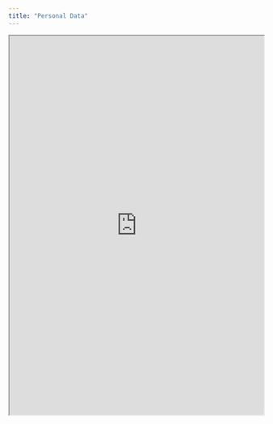```yaml
---
title: "Personal Data"
---
```



<iframe height="750" width="100%" src="https://ewelton.github.io/ktest/wiki.html#Personal%20Data"></iframe>
